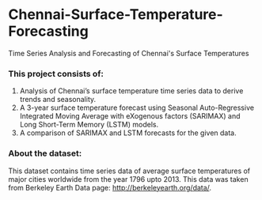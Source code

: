 # Chennai-Surface-Temperature-Forecasting
Time Series Analysis and Forecasting of Chennai's Surface Temperatures

### This project consists of:
1. Analysis of Chennai’s surface temperature time series data to derive trends and seasonality.
2. A 3-year surface temperature forecast using Seasonal Auto-Regressive Integrated Moving Average with eXogenous factors (SARIMAX) and Long Short-Term Memory (LSTM) models.
3. A comparison of SARIMAX and LSTM forecasts for the given data.

### About the dataset:  
This dataset contains time series data of average surface temperatures of major cities worldwide from the year 1796 upto 2013. This data was taken from Berkeley Earth Data page: http://berkeleyearth.org/data/.
